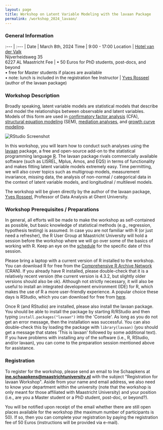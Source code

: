 ```yaml
---
layout: page
title: Workshop on Latent Variable Modeling with the lavaan Package
permalink: /workshop_2024_lavaan/
---
```


### General Information

:--- | :--- |
Date | March 8th, 2024
Time | 9:00 - 17:00
Location | [Hotel van der Valk](https://www.hotelmaastricht.com)<br>Nijverheidsweg 35<br>6227 AL Maastricht
Fee | • 50 Euros for PhD students, post-docs, and beyond<br>• free for Master students if places are available<br>• note: lunch is included in the registration fee
Instructor | [Yves Rosseel](https://research.ugent.be/web/person/yves-rosseel-0/en) (author of the lavaan package)

### Workshop Description

Broadly speaking, latent variable models are statistical models that describe and model the relationships between observable and latent variables. Models of this form are used in [confirmatory factor analysis](https://en.wikipedia.org/wiki/Confirmatory_factor_analysis) (CFA), [structural equation modeling](https://en.wikipedia.org/wiki/Structural_equation_modeling) (SEM), [mediation analyses](https://en.wikipedia.org/wiki/Mediation_(statistics)), and [growth curve modeling](https://en.wikipedia.org/wiki/Latent_growth_modeling).

![RStudio Screenshot](/r-user-group/assets/images/screenshot_lavaan.png)

In this workshop, you will learn how to conduct such analyses using the [lavaan](https://lavaan.ugent.be) package, a free and open-source add-on to the statistical programming language [R](https://en.wikipedia.org/wiki/R_(programming_language)). The lavaan package rivals commercially available software (such as LISREL, Mplus, Amos, and EQS) in terms of functionality and makes fitting latent variable models extremely easy. Time permitting, we will also cover topics such as multigroup models, measurement invariance, missing data, the analysis of non-normal / categorical data in the context of latent variable models, and longitudinal / multilevel models.

The workshop will be given directly by the author of the lavaan package, [Yves Rosseel](https://research.ugent.be/web/person/yves-rosseel-0/en), Professor of Data Analysis at Ghent University.

### Workshop Prerequisites / Preparations

In general, all efforts will be made to make the workshop as self-contained as possible, but basic knowledge of statistical methods (e.g., regression, hypothesis testing) is assumed. In case you are not familiar with R (or just need a refresher), the R User Group at Maastricht University will hold a session before the workshop where we will go over some of the basics of working with R. Keep an eye on the [schedule](schedule.md) for the specific date of this session.

Please bring a laptop with a current version of R installed to the workshop. You can download R for free from the [Comprehensive R Archive Network](https://cran.r-project.org) (CRAN). If you already have R installed, please double-check that it is a relatively recent version (the current version is 4.3.2, but slightly older versions should also be ok). Although not strictly necessary, it will also be useful to install an integrated development environment (IDE) for R, which makes the use of R a more user-friendly experience. A popular choice these days is RStudio, which you can download for free from [here](https://posit.co/download/rstudio-desktop/).

Once R (and RStudio) are installed, please also install the lavaan package. You should be able to install the package by starting R/RStudio and then typing `install.packages("lavaan")` into the 'Console'. As long as you do not get an error message, then the installation was successful. You can also double-check this by loading the package with `library(lavaan)` (you should get a message that states 'This is lavaan' followed by some additional text). If you have problems with installing any of the software (i.e., R, RStudio, and/or lavaan), you can come to the preparation session mentioned above for assistance.

### Registration

To register for the workshop, please send an email to Ine Schaapkens at **ine.schaapkens@maastrichtuniversity.nl** with the subject "Registration for lavaan Workshop". Aside from your name and email address, we also need to know your department within the university (note that the workshop is only meant for those affiliated with Maastricht University) and your position (i.e., are you a Master student or a PhD student, post-doc, or beyond?).

You will be notified upon receipt of the email whether there are still open places available for the workshop (the maximum number of participants is 50). If so, then you can complete your registration by paying the registration fee of 50 Euros (instructions will be provided via e-mail).
